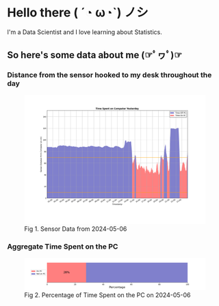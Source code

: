 
# Hello there ( ´◔ ω◔`) ノシ

I'm a Data Scientist and I love learning about Statistics.

## So here's some data about me (☞ﾟヮﾟ)☞


### Distance from the sensor hooked to my desk throughout the day
<figure>
  <picture>
    <source media="(prefers-color-scheme: dark)" srcset="Pi/readme/graphs/lineplot/dark-plot-2024-05-06.png">
    <source media="(prefers-color-scheme: light)" srcset="Pi/readme/graphs/lineplot/light-plot-2024-05-06.png">
    <img alt="Shows a black logo in light color mode and a white one in dark color mode." src="Pi/readme/graphs/lineplot/light-plot-2024-05-06.png">
  </picture>
  <figcaption>Fig 1. Sensor Data from 2024-05-06</figcaption>
</figure>



### Aggregate Time Spent on the PC
<figure>
  <picture>
    <source media="(prefers-color-scheme: dark)" srcset="Pi/readme/graphs/barplot/dark-plot-2024-05-06.png">
    <source media="(prefers-color-scheme: light)" srcset="Pi/readme/graphs/barplot/light-plot-2024-05-06.png">
    <img alt="Shows a black logo in light color mode and a white one in dark color mode." src="Pi/readme/graphs/barplot/light-plot-2024-05-06.png">
  </picture>
  <figcaption>Fig 2. Percentage of Time Spent on the PC on 2024-05-06</figcaption>
</figure>
